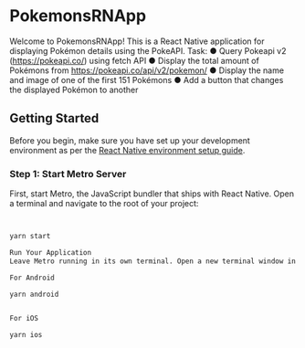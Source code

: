 # PokemonsRNApp

Welcome to PokemonsRNApp! This is a React Native application for displaying Pokémon details using the PokeAPI.
Task:
● Query Pokeapi v2 (https://pokeapi.co/) using fetch API
● Display the total amount of Pokémons from https://pokeapi.co/api/v2/pokemon/
● Display the name and image of one of the first 151 Pokémons
● Add a button that changes the displayed Pokémon to another

## Getting Started

Before you begin, make sure you have set up your development environment as per the [React Native environment setup guide](https://reactnative.dev/docs/environment-setup).

### Step 1: Start Metro Server

First, start Metro, the JavaScript bundler that ships with React Native. Open a terminal and navigate to the root of your project:

```bash


yarn start

Run Your Application
Leave Metro running in its own terminal. Open a new terminal window in the project root and run your app on an Android or iOS simulator/emulator:

For Android

yarn android


For iOS

yarn ios

